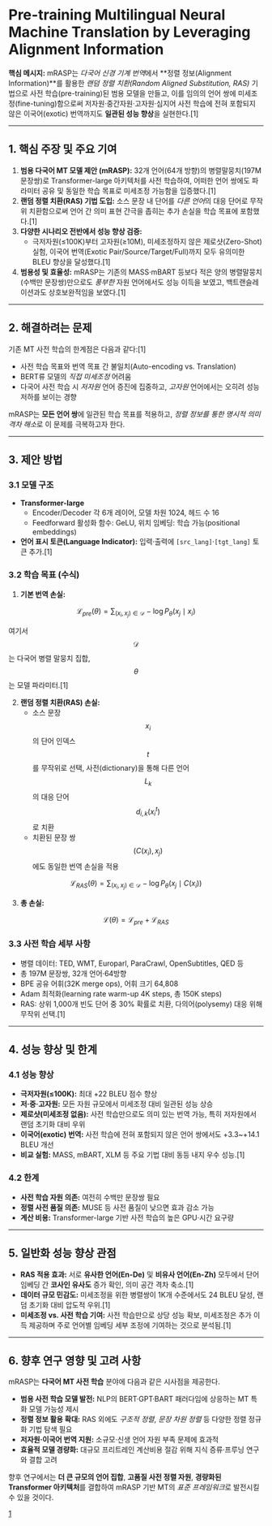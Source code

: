 # Pre-training Multilingual Neural Machine Translation by Leveraging Alignment Information

**핵심 메시지:** mRASP는 *다국어 신경 기계 번역*에서 **정렬 정보(Alignment Information)**를 활용한 *랜덤 정렬 치환(Random Aligned Substitution, RAS)* 기법으로 사전 학습(pre-training)된 범용 모델을 만들고, 이를 임의의 언어 쌍에 미세조정(fine-tuning)함으로써 저자원·중간자원·고자원·심지어 사전 학습에 전혀 포함되지 않은 이국어(exotic) 번역까지도 **일관된 성능 향상**을 실현한다.[1]

***

## 1. 핵심 주장 및 주요 기여  
1. **범용 다국어 MT 모델 제안 (mRASP):** 32개 언어(64개 방향)의 병렬말뭉치(197M 문장쌍)로 Transformer-large 아키텍처를 사전 학습하여, 어떠한 언어 쌍에도 파라미터 공유 및 동일한 학습 목표로 미세조정 가능함을 입증했다.[1]
2. **랜덤 정렬 치환(RAS) 기법 도입:** 소스 문장 내 단어를 *다른 언어*의 대응 단어로 무작위 치환함으로써 언어 간 의미 표현 간극을 좁히는 추가 손실을 학습 목표에 포함했다.[1]
3. **다양한 시나리오 전반에서 성능 향상 검증:**  
   - 극저자원(≤100K)부터 고자원(≥10M), 미세조정하지 않은 제로샷(Zero-Shot) 실험, 이국어 번역(Exotic Pair/Source/Target/Full)까지 모두 유의미한 BLEU 향상을 달성했다.[1]
4. **범용성 및 효율성:** mRASP는 기존의 MASS·mBART 등보다 적은 양의 병렬말뭉치(수백만 문장쌍)만으로도 *풍부한* 자원 언어에서도 성능 이득을 보였고, 백트랜슬레이션과도 상호보완적임을 보였다.[1]

***

## 2. 해결하려는 문제  
기존 MT 사전 학습의 한계점은 다음과 같다:[1]
- 사전 학습 목표와 번역 목표 간 불일치(Auto-encoding vs. Translation)  
- BERT류 모델의 *직접 미세조정* 어려움  
- 다국어 사전 학습 시 *저자원* 언어 증진에 집중하고, *고자원* 언어에서는 오히려 성능 저하를 보이는 경향  

mRASP는 **모든 언어 쌍**에 일관된 학습 목표를 적용하고, *정렬 정보를 통한 명시적 의미 격차 해소*로 이 문제를 극복하고자 한다.

***

## 3. 제안 방법  
### 3.1 모델 구조  
- **Transformer-large**  
  - Encoder/Decoder 각 6개 레이어, 모델 차원 1024, 헤드 수 16  
  - Feedforward 활성화 함수: GeLU, 위치 임베딩: 학습 가능(positional embeddings)  
- **언어 표시 토큰(Language Indicator):** 입력·출력에 `[src_lang]`·`[tgt_lang]` 토큰 추가.[1]

### 3.2 학습 목표 (수식)  
1. **기본 번역 손실:**  

$$
   \mathcal{L}_{pre}(\theta) = \sum_{(x_i,x_j)\in\mathcal{D}} -\log P_\theta(x_j\mid x_i)
   $$  
   
   여기서 $$\mathcal{D}$$는 다국어 병렬 말뭉치 집합, $$\theta$$는 모델 파라미터.[1]

2. **랜덤 정렬 치환(RAS) 손실:**  
   - 소스 문장 $$x_i$$의 단어 인덱스 $$t$$를 무작위로 선택, 사전(dictionary)을 통해 다른 언어 $$L_k$$의 대응 단어 $$d_{i,k}(x_i^t)$$로 치환  
   - 치환된 문장 쌍 $$(C(x_i),x_j)$$에도 동일한 번역 손실을 적용  

$$
   \mathcal{L}_{RAS}(\theta) = \sum_{(x_i,x_j)\in\mathcal{D}} -\log P_\theta\bigl(x_j\mid C(x_i)\bigr)
   $$  

3. **총 손실:**  

$$
   \mathcal{L}(\theta) = \mathcal{L}_{pre} + \mathcal{L}_{RAS}
   $$  

### 3.3 사전 학습 세부 사항  
- 병렬 데이터: TED, WMT, Europarl, ParaCrawl, OpenSubtitles, QED 등  
- 총 197M 문장쌍, 32개 언어·64방향  
- BPE 공유 어휘(32K merge ops), 어휘 크기 64,808  
- Adam 최적화(learning rate warm-up 4K steps, 총 150K steps)  
- RAS: 상위 1,000개 빈도 단어 중 30% 확률로 치환, 다의어(polysemy) 대응 위해 무작위 선택.[1]

***

## 4. 성능 향상 및 한계  
### 4.1 성능 향상  
- **극저자원(≤100K):** 최대 +22 BLEU 점수 향상  
- **저·중·고자원:** 모든 자원 규모에서 미세조정 대비 일관된 성능 상승  
- **제로샷(미세조정 없음):** 사전 학습만으로도 의미 있는 번역 가능, 특히 저자원에서 랜덤 초기화 대비 우위  
- **이국어(exotic) 번역:** 사전 학습에 전혀 포함되지 않은 언어 쌍에서도 +3.3~+14.1 BLEU 개선  
- **비교 실험:** MASS, mBART, XLM 등 주요 기법 대비 동등 내지 우수 성능.[1]

### 4.2 한계  
- **사전 학습 자원 의존:** 여전히 수백만 문장쌍 필요  
- **정렬 사전 품질 의존:** MUSE 등 사전 품질이 낮으면 효과 감소 가능  
- **계산 비용:** Transformer-large 기반 사전 학습의 높은 GPU·시간 요구량  

***

## 5. 일반화 성능 향상 관점  
- **RAS 적용 효과:** 서로 **유사한 언어(En-De)** 및 **비유사 언어(En-Zh)** 모두에서 단어 임베딩 간 **코사인 유사도** 증가 확인, 의미 공간 격차 축소.[1]
- **데이터 규모 민감도:** 미세조정을 위한 병렬쌍이 1K개 수준에서도 24 BLEU 달성, 랜덤 초기화 대비 압도적 우위.[1]
- **미세조정 vs. 사전 학습 기여:** 사전 학습만으로 상당 성능 확보, 미세조정은 추가 이득 제공하며 주로 언어별 임베딩 세부 조정에 기여하는 것으로 분석됨.[1]

***

## 6. 향후 연구 영향 및 고려 사항  
mRASP는 **다국어 MT 사전 학습** 분야에 다음과 같은 시사점을 제공한다.  
- **범용 사전 학습 모델 발전:** NLP의 BERT·GPT·BART 패러다임에 상응하는 MT 특화 모델 가능성 제시  
- **정렬 정보 활용 확대:** RAS 외에도 *구조적 정렬*, *문장 차원 정렬* 등 다양한 정렬 정규화 기법 탐색 필요  
- **저자원·이국어 번역 지원:** 소규모·신생 언어 자원 부족 문제에 효과적  
- **효율적 모델 경량화:** 대규모 프리트레인 계산비용 절감 위해 지식 증류·프루닝 연구와 결합 고려  

향후 연구에서는 **더 큰 규모의 언어 집합**, **고품질 사전 정렬 자원**, **경량화된 Transformer 아키텍처**를 결합하여 mRASP 기반 MT의 *표준 프레임워크*로 발전시킬 수 있을 것이다.

[1](https://ppl-ai-file-upload.s3.amazonaws.com/web/direct-files/attachments/65988149/d1c71b48-cddd-4d4a-9cbe-a4ad90851300/2010.03142v3.pdf)
